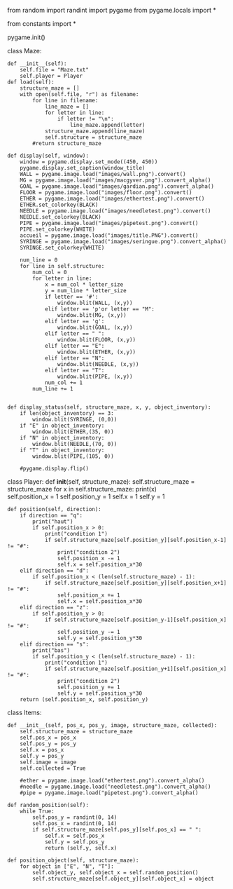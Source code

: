from random import randint
import pygame
from pygame.locals import *

from constants import *


pygame.init()

class Maze:
    
    def __init__(self):
        self.file = "Maze.txt"
        self.player = Player
    def load(self):
        structure_maze = []
        with open(self.file, "r") as filename:
            for line in filename:
                line_maze = []
                for letter in line:
                    if letter != "\n":
                        line_maze.append(letter)
                structure_maze.append(line_maze)
                self.structure = structure_maze
            #return structure_maze
        
    def display(self, window):
        window = pygame.display.set_mode((450, 450))
        pygame.display.set_caption(window_title)
        WALL = pygame.image.load("images/wall.png").convert()
        MG = pygame.image.load("images/macgyver.png").convert_alpha() 
        GOAL = pygame.image.load("images/gardian.png").convert_alpha()
        FLOOR = pygame.image.load("images/floor.png").convert()
        ETHER = pygame.image.load("images/ethertest.png").convert()
        ETHER.set_colorkey(BLACK)
        NEEDLE = pygame.image.load("images/needletest.png").convert()
        NEEDLE.set_colorkey(BLACK)
        PIPE = pygame.image.load("images/pipetest.png").convert()
        PIPE.set_colorkey(WHITE)
        accueil = pygame.image.load("images/title.PNG").convert()
        SYRINGE = pygame.image.load("images/seringue.png").convert_alpha()
        SYRINGE.set_colorkey(WHITE)

        num_line = 0
        for line in self.structure:
            num_col = 0
            for letter in line:     
                x = num_col * letter_size
                y = num_line * letter_size
                if letter == '#':
                    window.blit(WALL, (x,y))
                elif letter == 'p'or letter == "M":
                    window.blit(MG, (x,y))
                elif letter == 'g':
                    window.blit(GOAL, (x,y))
                elif letter == " ":
                    window.blit(FLOOR, (x,y))
                elif letter == "E":
                    window.blit(ETHER, (x,y))
                elif letter == "N":
                    window.blit(NEEDLE, (x,y))  
                elif letter == "T":
                    window.blit(PIPE, (x,y))      
                num_col += 1
            num_line += 1   
               
  
    def display_status(self, structure_maze, x, y, object_inventory):       
        if len(object_inventory) == 3:
            window.blit(SYRINGE, (0,0))
        if "E" in object_inventory:
            window.blit(ETHER,(35, 0))
        if "N" in object_inventory:
            window.blit(NEEDLE,(70, 0))
        if "T" in object_inventory:
            window.blit(PIPE,(105, 0))
    
        #pygame.display.flip()          

class Player:
    def __init__(self, structure_maze):
        self.structure_maze = structure_maze 
        for x in self.structure_maze:
            print(x)          
        self.position_x = 1
        self.position_y = 1
        self.x = 1
        self.y = 1
        
    def position(self, direction):
        if direction == "q":
            print("haut")
            if self.position_x > 0:
                print("condition 1")
                if self.structure_maze[self.position_y][self.position_x-1] != "#":
                    print("condition 2")
                    self.position_x -= 1
                    self.x = self.position_x*30
        elif direction == "d":
            if self.position_x < (len(self.structure_maze) - 1):
                if self.structure_maze[self.position_y][self.position_x+1] != "#":
                    self.position_x += 1 
                    self.x = self.position_x*30 
        elif direction == "z":
            if self.position_y > 0:
                if self.structure_maze[self.position_y-1][self.position_x] != "#":
                    self.position_y -= 1
                    self.y = self.position_y*30
        elif direction == "s":
            print("bas")
            if self.position_y < (len(self.structure_maze) - 1):
                print("condition 1")
                if self.structure_maze[self.position_y+1][self.position_x] != "#":
                    print("condition 2")
                    self.position_y += 1 
                    self.y = self.position_y*30
        return (self.position_x, self.position_y)           

  
class Items:
    
    def __init__(self, pos_x, pos_y, image, structure_maze, collected):
        self.structure_maze = structure_maze    
        self.pos_x = pos_x
        self.pos_y = pos_y 
        self.x = pos_x
        self.y = pos_y
        self.image = image
        self.collected = True

        #ether = pygame.image.load("ethertest.png").convert_alpha()
        #needle = pygame.image.load("needletest.png").convert_alpha()
        #pipe = pygame.image.load("pipetest.png").convert_alpha()
    
    def random_position(self):
        while True:
            self.pos_y = randint(0, 14)
            self.pos_x = randint(0, 14)
            if self.structure_maze[self.pos_y][self.pos_x] == " ":
                self.x = self.pos_x 
                self.y = self.pos_y 
                return (self.y, self.x)
         
    def position_object(self, structure_maze):
        for object in ["E", "N", "T"]:
            self.object_y, self.object_x = self.random_position()
            self.structure_maze[self.object_y][self.object_x] = object
    
        
                    

